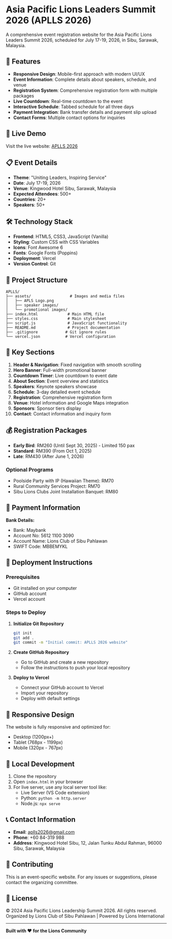 # Asia Pacific Lions Leaders Summit 2026 (APLLS 2026)

A comprehensive event registration website for the Asia Pacific Lions Leaders Summit 2026, scheduled for July 17-19, 2026, in Sibu, Sarawak, Malaysia.

## 🌟 Features

- **Responsive Design**: Mobile-first approach with modern UI/UX
- **Event Information**: Complete details about speakers, schedule, and venue
- **Registration System**: Comprehensive registration form with multiple packages
- **Live Countdown**: Real-time countdown to the event
- **Interactive Schedule**: Tabbed schedule for all three days
- **Payment Integration**: Bank transfer details and payment slip upload
- **Contact Forms**: Multiple contact options for inquiries

## 🚀 Live Demo

Visit the live website: [APLLS 2026](https://your-vercel-domain.vercel.app)

## 📋 Event Details

- **Theme**: "Uniting Leaders, Inspiring Service"
- **Date**: July 17-19, 2026
- **Venue**: Kingwood Hotel Sibu, Sarawak, Malaysia
- **Expected Attendees**: 500+
- **Countries**: 20+
- **Speakers**: 50+

## 🛠️ Technology Stack

- **Frontend**: HTML5, CSS3, JavaScript (Vanilla)
- **Styling**: Custom CSS with CSS Variables
- **Icons**: Font Awesome 6
- **Fonts**: Google Fonts (Poppins)
- **Deployment**: Vercel
- **Version Control**: Git

## 📁 Project Structure

```
APLLS/
├── assets/                 # Images and media files
│   ├── APLS Logo.png
│   ├── speaker images/
│   └── promotional images/
├── index.html             # Main HTML file
├── styles.css             # Main stylesheet
├── script.js              # JavaScript functionality
├── README.md              # Project documentation
├── .gitignore            # Git ignore rules
└── vercel.json           # Vercel configuration
```

## 🎨 Key Sections

1. **Header & Navigation**: Fixed navigation with smooth scrolling
2. **Hero Banner**: Full-width promotional banner
3. **Countdown Timer**: Live countdown to event date
4. **About Section**: Event overview and statistics
5. **Speakers**: Keynote speakers showcase
6. **Schedule**: 3-day detailed event schedule
7. **Registration**: Comprehensive registration form
8. **Venue**: Hotel information and Google Maps integration
9. **Sponsors**: Sponsor tiers display
10. **Contact**: Contact information and inquiry form

## 💰 Registration Packages

- **Early Bird**: RM260 (Until Sept 30, 2025) - Limited 150 pax
- **Standard**: RM390 (From Oct 1, 2025)
- **Late**: RM430 (After June 1, 2026)

### Optional Programs
- Poolside Party with IP (Hawaiian Theme): RM70
- Rural Community Services Project: RM70
- Sibu Lions Clubs Joint Installation Banquet: RM80

## 🏦 Payment Information

**Bank Details:**
- Bank: Maybank
- Account No: 5612 1100 3090
- Account Name: Lions Club of Sibu Pahlawan
- SWIFT Code: MBBEMYKL

## 🚀 Deployment Instructions

### Prerequisites
- Git installed on your computer
- GitHub account
- Vercel account

### Steps to Deploy

1. **Initialize Git Repository**
   ```bash
   git init
   git add .
   git commit -m "Initial commit: APLLS 2026 website"
   ```

2. **Create GitHub Repository**
   - Go to GitHub and create a new repository
   - Follow the instructions to push your local repository

3. **Deploy to Vercel**
   - Connect your GitHub account to Vercel
   - Import your repository
   - Deploy with default settings

## 📱 Responsive Design

The website is fully responsive and optimized for:
- Desktop (1200px+)
- Tablet (768px - 1199px)
- Mobile (320px - 767px)

## 🔧 Local Development

1. Clone the repository
2. Open `index.html` in your browser
3. For live server, use any local server tool like:
   - Live Server (VS Code extension)
   - Python: `python -m http.server`
   - Node.js: `npx serve`

## 📞 Contact Information

- **Email**: aplls2026@gmail.com
- **Phone**: +60 84-319 988
- **Address**: Kingwood Hotel Sibu, 12, Jalan Tunku Abdul Rahman, 96000 Sibu, Sarawak, Malaysia

## 🤝 Contributing

This is an event-specific website. For any issues or suggestions, please contact the organizing committee.

## 📄 License

© 2024 Asia Pacific Lions Leadership Summit 2026. All rights reserved.
Organized by Lions Club of Sibu Pahlawan | Powered by Lions International

---

**Built with ❤️ for the Lions Community**